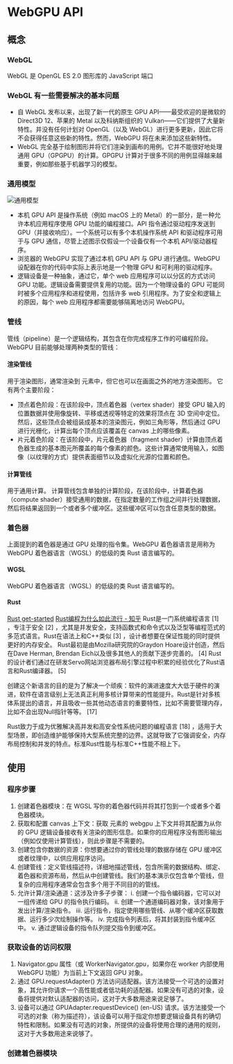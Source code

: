 # WebGPU API

## 概念

### WebGL
WebGL 是 OpenGL ES 2.0 图形库的 JavaScript 端口

### WebGL 有一些需要解决的基本问题

* 自 WebGL 发布以来，出现了新一代的原生 GPU API——最受欢迎的是微软的 Direct3D 12、苹果的 Metal 以及科纳斯组织的 Vulkan——它们提供了大量新特性。并没有任何计划对 OpenGL（以及 WebGL）进行更多更新，因此它将不会获得任意这些新的特性。然而，WebGPU 将在未来添加这些新特性。
* WebGL 完全基于绘制图形并将它们渲染到画布的用例。它并不能很好地处理通用 GPU（GPGPU）的计算。GPGPU 计算对于很多不同的用例显得越来越重要，例如那些基于机器学习的模型。

### 通用模型

![通用模型](https://developer.mozilla.org/zh-CN/docs/Web/API/WebGPU_API/basic-webgpu-stack.png)

* 本机 GPU API 是操作系统（例如 macOS 上的 Metal）的一部分，是一种允许本机应用程序使用 GPU 功能的编程接口。API 指令通过驱动程序发送到 GPU（并接收响应）。一个系统可以有多个本机操作系统 API 和驱动程序可用于与 GPU 通信，尽管上述图示仅假设一个设备仅有一个本机 API/驱动器程序。
* 浏览器的 WebGPU 实现了通过本机 GPU API 与 GPU 进行通信。WebGPU 设配器在你的代码中实际上表示地是一个物理 GPU 和可利用的驱动程序。
* 逻辑设备是一种抽象，通过它，单个 web 应用程序可以以分区的方式访问 GPU 功能。逻辑设备需要提供复用的功能。因为一个物理设备的 GPU 可能同时被多个应用程序和进程使用，包括许多 web 引用程序。为了安全和逻辑上的原因，每个 web 应用程序都需要能够隔离地访问 WebGPU。

### 管线
管线（pipeline）是一个逻辑结构，其包含在你完成程序工作的可编程阶段。
WebGPU 目前能够处理两种类型的管线：
#### 渲染管线
用于渲染图形，通常渲染到 <canvas> 元素中，但它也可以在画面之外的地方渲染图形。
它有两个主要阶段：
* 顶点着色阶段：在该阶段中，顶点着色器（vertex shader）接受 GPU 输入的位置数据并使用像旋转、平移或透视等特定的效果将顶点在 3D 空间中定位。然后，这些顶点会被组装成基本的渲染图元，例如三角形等，然后通过 GPU 进行光栅化，计算出每个顶点应该覆盖在 canvas 上的哪些像素。
* 片元着色阶段：在该阶段中，片元着色器（fragment shader）计算由顶点着色器生成的基本图元所覆盖的每个像素的颜色。这些计算通常使用输入，如图像（以纹理的方式）提供表面细节以及虚拟化光源的位置和颜色。

#### 计算管线
用于通用计算。
计算管线包含单独的计算阶段，在该阶段中，计算着色器（compute shader）接受通用的数据，在指定数量的工作组之间并行处理数据，然后将结果返回到一个或者多个缓冲区。这些缓冲区可以包含任意类型的数据。

### 着色器
上面提到的着色器是通过 GPU 处理的指令集。WebGPU 着色器语言是用称为 WebGPU 着色器语言（WGSL）的低级的类 Rust 语言编写的。

#### WGSL
WebGPU 着色器语言（WGSL）的低级的类 Rust 语言编写的。

#### Rust
[Rust get-started](https://www.rust-lang.org/learn/get-started)
[Rust编程为什么如此流行 - 知乎](https://zhuanlan.zhihu.com/p/634626551)
Rust是一门系统编程语言 [1] ，专注于安全 [2] ，尤其是并发安全，支持函数式和命令式以及泛型等编程范式的多范式语言。Rust在语法上和C++类似 [3] ，设计者想要在保证性能的同时提供更好的内存安全。 Rust最初是由Mozilla研究院的Graydon Hoare设计创造，然后在Dave Herman, Brendan Eich以及很多其他人的贡献下逐步完善的。 [4] Rust的设计者们通过在研发Servo网站浏览器布局引擎过程中积累的经验优化了Rust语言和Rust编译器。 [5]

创建这个新语言的目的是为了解决一个顽疾：软件的演进速度大大低于硬件的演进，软件在语言级别上无法真正利用多核计算带来的性能提升。Rust是针对多核体系提出的语言，并且吸收一些其他动态语言的重要特性，比如不需要管理内存，比如不会出现Null指针等等。 [17]

Rust致力于成为优雅解决高并发和高安全性系统问题的编程语言 [18] ，适用于大型场景，即创造维护能够保持大型系统完整的边界。这就导致了它强调安全，内存布局控制和并发的特点。标准Rust性能与标准C++性能不相上下。

## 使用

### 程序步骤

1. 创建着色器模块：在 WGSL 写你的着色器代码并将其打包到一个或者多个着色器模块。
2. 获取和配置 canvas 上下文：获取 <canvas> 元素的 webgpu 上下文并将其配置为从你的 GPU 逻辑设备接收有关渲染的图形信息。如果你的应用程序没有图形输出（例如仅使用计算管线），则此步骤是不需要的。
3. 创建包含你数据的资源：你想要通过你的管线处理的数据存储在 GPU 缓冲区或者纹理中，以供应用程序访问。
4. 创建管线：定义管线描述符，详细地描述管线，包含所需的数据结构、绑定、着色器和资源布局，然后从中创建管线。我们的基本演示仅包含单个管线，但复杂的应用程序通常会包含多个用于不同目的的管线。
5. 允许计算/渲染通道：这涉及许多子步骤：
    i. 创建一个指令编码器，它可以对一组传递给 GPU 的指令执行编码。
    ii. 创建一个通道编码器对象，该对象用于发出计算/渲染指令。
    iii. 运行指令，指定使用哪些管线、从哪个缓冲区获取数据、运行多少次绘制操作等。
    iv. 完成指令列表后，将其封装到指令缓冲区中。
    v. 通过逻辑设备的指令队列提交指令到缓冲区。

### 获取设备的访问权限

1. Navigator.gpu 属性（或 WorkerNavigator.gpu，如果你在 worker 内部使用 WebGPU 功能）为当前上下文返回 GPU 对象。
2. 通过 GPU.requestAdapter() 方法访问适配器。该方法接受一个可选的设置对象，其允许你请求一个高性能或者低功耗的适配器。如果没有可选的对象，设备将提供对默认适配器的访问，这对于大多数用途来说足够了。
3. 设备可以通过 GPUAdapter.requestDevice() (en-US) 请求。该方法接受一个可选的对象（称为描述符），该设备可以用于指定你想要逻辑设备具有的确切特性和限制。如果没有可选的对象，所提供的设备将使用合理的通用的规则，这对于大多数用途来说够了。

### 创建着色器模块























